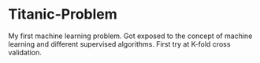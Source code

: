 # Titanic-Problem
My first machine learning problem. Got exposed to the concept of machine learning and different supervised algorithms. First try at K-fold cross validation.
